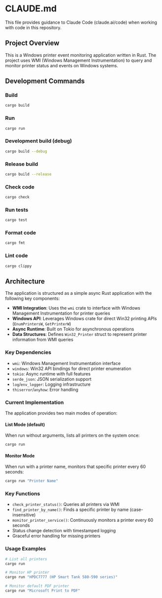 # CLAUDE.md

This file provides guidance to Claude Code (claude.ai/code) when working with code in this repository.

## Project Overview

This is a Windows printer event monitoring application written in Rust. The project uses WMI (Windows Management Instrumentation) to query and monitor printer status and events on Windows systems.

## Development Commands

### Build
```bash
cargo build
```

### Run
```bash
cargo run
```

### Development build (debug)
```bash
cargo build --debug
```

### Release build
```bash
cargo build --release
```

### Check code
```bash
cargo check
```

### Run tests
```bash
cargo test
```

### Format code
```bash
cargo fmt
```

### Lint code
```bash
cargo clippy
```

## Architecture

The application is structured as a simple async Rust application with the following key components:

- **WMI Integration**: Uses the `wmi` crate to interface with Windows Management Instrumentation for printer queries
- **Windows API**: Leverages Windows crate for direct Win32 printing APIs (`EnumPrintersW`, `GetPrinterW`)
- **Async Runtime**: Built on Tokio for asynchronous operations
- **Data Structures**: Defines `Win32_Printer` struct to represent printer information from WMI queries

### Key Dependencies

- `wmi`: Windows Management Instrumentation interface
- `windows`: Win32 API bindings for direct printer enumeration
- `tokio`: Async runtime with full features
- `serde_json`: JSON serialization support
- `log`/`env_logger`: Logging infrastructure
- `thiserror`/`anyhow`: Error handling

### Current Implementation

The application provides two main modes of operation:

#### List Mode (default)
When run without arguments, lists all printers on the system once:
```bash
cargo run
```

#### Monitor Mode  
When run with a printer name, monitors that specific printer every 60 seconds:
```bash
cargo run "Printer Name"
```

### Key Functions

- `check_printer_status()`: Queries all printers via WMI
- `find_printer_by_name()`: Finds a specific printer by name (case-insensitive)
- `monitor_printer_service()`: Continuously monitors a printer every 60 seconds
- Status change detection with timestamped logging
- Graceful error handling for missing printers

### Usage Examples

```bash
# List all printers
cargo run

# Monitor HP printer
cargo run "HPDC7777 (HP Smart Tank 580-590 series)"

# Monitor default PDF printer  
cargo run "Microsoft Print to PDF"
```